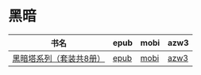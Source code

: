 # 黑暗

| 书名 | epub | mobi | azw3 |
| --- | --- | --- | --- |
| [黑暗塔系列（套装共8册）](http://ct.dalanmei.com/f/31084289-571773146-377ea6) | [epub](http://ct.dalanmei.com/f/31084289-571773146-377ea6) | [mobi](http://ct.dalanmei.com/f/31084289-571459133-8f8c5c) | [azw3](http://ct.dalanmei.com/f/31084289-571869581-df5fea) |
